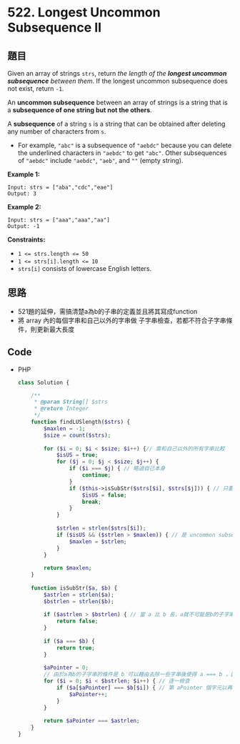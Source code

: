 # 522. Longest Uncommon Subsequence II

## 題目

Given an array of strings `strs`, return *the length of the **longest uncommon subsequence** between them*. If the longest uncommon subsequence does not exist, return `-1`.

An **uncommon subsequence** between an array of strings is a string that is a **subsequence of one string but not the others**.

A **subsequence** of a string `s` is a string that can be obtained after deleting any number of characters from `s`.

- For example, `"abc"` is a subsequence of `"aebdc"` because you can delete the underlined characters in `"aebdc"` to get `"abc"`. Other subsequences of `"aebdc"` include `"aebdc"`, `"aeb"`, and `""` (empty string).

**Example 1:**

```
Input: strs = ["aba","cdc","eae"]
Output: 3

```

**Example 2:**

```
Input: strs = ["aaa","aaa","aa"]
Output: -1

```

**Constraints:**

- `1 <= strs.length <= 50`
- `1 <= strs[i].length <= 10`
- `strs[i]` consists of lowercase English letters.

## 思路

- 521題的延伸，需搞清楚a為b的子串的定義並且將其寫成function
- 將 array 內的每個字串和自己以外的字串做 子字串檢查，若都不符合子字串條件，則更新最大長度

## Code

- PHP

    ```php
    class Solution {

        /**
         * @param String[] $strs
         * @return Integer
         */
        function findLUSlength($strs) {
            $maxlen = -1;
            $size = count($strs);
            
            for ($i = 0; $i < $size; $i++) {// 需和自己以外的所有字串比較
                $isUS = true;
                for ($j = 0; $j < $size; $j++) {
                    if ($i === $j) { // 略過自己本身
                        continue;
                    }
                    if ($this->isSubStr($strs[$i], $strs[$j])) { // 只要是某字串的子字串便不符合條件，可以直接結束此loop
                        $isUS = false;
                        break;
                    }
                }
                
                $strlen = strlen($strs[$i]);
                if ($isUS && ($strlen > $maxlen)) { // 是 uncommon subsequence 且 比目前最長的長度大
                    $maxlen = $strlen;
                }
            }
            
            return $maxlen;
        }
        
        function isSubStr($a, $b) {
            $astrlen = strlen($a);
            $bstrlen = strlen($b);
            
            if ($astrlen > $bstrlen) { // 當 a 比 b 長，a就不可能是b的子字串
                return false;
            }
            
            if ($a === $b) {
                return true;
            }
            
            $aPointer = 0;
            // 由於a為b的子字串的條件是 b 可以藉由去除一些字串後使得 a === b ，因此 將a字串的每個字元逐一去b上依序尋找，若能照順序都找到，即可確認 a是b的子字串
            for ($i = 0; $i < $bstrlen; $i++) { // 逐一檢查
                if ($a[$aPointer] === $b[$i]) { // 第 aPointer 個字元以再b上找到，aPointer++ 向下尋找下一個
                    $aPointer++;
                }
            }
            
            return $aPointer === $astrlen;
        }
    }
    ```